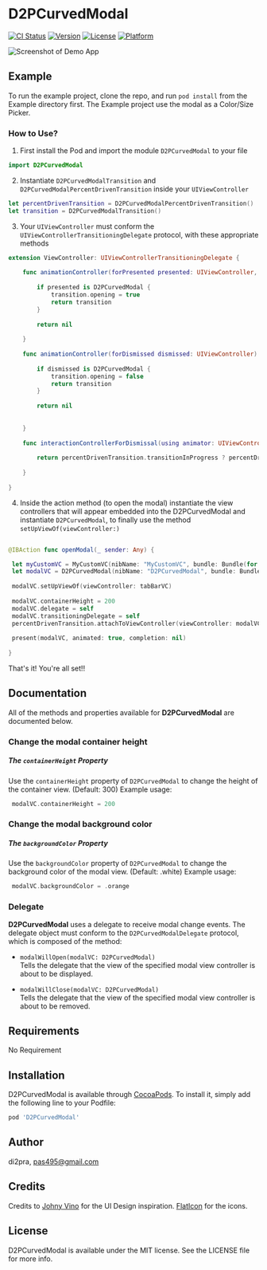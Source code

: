 # D2PCurvedModal

[![CI Status](http://img.shields.io/travis/di2pra/D2PCurvedModal.svg?style=flat)](https://travis-ci.org/di2pra/D2PCurvedModal)
[![Version](https://img.shields.io/cocoapods/v/D2PCurvedModal.svg?style=flat)](http://cocoapods.org/pods/D2PCurvedModal)
[![License](https://img.shields.io/cocoapods/l/D2PCurvedModal.svg?style=flat)](http://cocoapods.org/pods/D2PCurvedModal)
[![Platform](https://img.shields.io/cocoapods/p/D2PCurvedModal.svg?style=flat)](http://cocoapods.org/pods/D2PCurvedModal)

![Screenshot of Demo App](https://github.com/di2pra/D2PCurvedModal/blob/master/image/D2PCurvedModal.gif)

## Example

To run the example project, clone the repo, and run `pod install` from the Example directory first.
The Example project use the modal as a Color/Size Picker.

### How to Use?

1) First install the Pod and import the module `D2PCurvedModal` to your file
```Swift
import D2PCurvedModal
```


2) Instantiate `D2PCurvedModalTransition` and `D2PCurvedModalPercentDrivenTransition` inside your `UIViewController`
```Swift
let percentDrivenTransition = D2PCurvedModalPercentDrivenTransition()
let transition = D2PCurvedModalTransition()
```


3) Your `UIViewController` must conform the `UIViewControllerTransitioningDelegate` protocol, with these appropriate methods
```Swift
extension ViewController: UIViewControllerTransitioningDelegate {
    
    func animationController(forPresented presented: UIViewController, presenting: UIViewController, source: UIViewController) -> UIViewControllerAnimatedTransitioning? {`
       
        if presented is D2PCurvedModal {
            transition.opening = true
            return transition
        }
        
        return nil
        
    }
    
    func animationController(forDismissed dismissed: UIViewController) -> UIViewControllerAnimatedTransitioning? {
        
        if dismissed is D2PCurvedModal {
            transition.opening = false
            return transition
        }
        
        return nil
        
        
    }
    
    func interactionControllerForDismissal(using animator: UIViewControllerAnimatedTransitioning) -> UIViewControllerInteractiveTransitioning? {
        
        return percentDrivenTransition.transitionInProgress ? percentDrivenTransition : nil
        
    }
    
}
```


4) Inside the action method (to open the modal) instantiate the view controllers that will appear embedded into the D2PCurvedModal and instantiate `D2PCurvedModal`, to finally use the method `setUpViewOf(viewController:)` 
```Swift

@IBAction func openModal(_ sender: Any) {

 let myCustomVC = MyCustomVC(nibName: "MyCustomVC", bundle: Bundle(for: MyCustomVC.self))
 let modalVC = D2PCurvedModal(nibName: "D2PCurvedModal", bundle: Bundle(for: D2PCurvedModal.self))
 
 modalVC.setUpViewOf(viewController: tabBarVC)
 
 modalVC.containerHeight = 200
 modalVC.delegate = self
 modalVC.transitioningDelegate = self
 percentDrivenTransition.attachToViewController(viewController: modalVC)
 
 present(modalVC, animated: true, completion: nil)
 
}

```


That's it! You're all set!!



## Documentation
All of the methods and properties available for **D2PCurvedModal** are documented below.


### Change the modal container height
##### The `containerHeight` Property
Use the `containerHeight` property of `D2PCurvedModal` to change the height of the container view. (Default: 300)
Example usage:
```Swift
 modalVC.containerHeight = 200
```


### Change the modal background color
##### The `backgroundColor` Property
Use the `backgroundColor` property of `D2PCurvedModal` to change the background color of the modal view. (Default: .white)
Example usage:
```Swift
 modalVC.backgroundColor = .orange
```



### Delegate
**D2PCurvedModal** uses a delegate to receive modal change events. The delegate object must conform to the `D2PCurvedModalDelegate` protocol, which is composed of the method:

- `modalWillOpen(modalVC: D2PCurvedModal)`  
Tells the delegate that the view of the specified modal view controller is about to be displayed.

- `modalWillClose(modalVC: D2PCurvedModal)`  
Tells the delegate that the view of the specified modal view controller is about to be removed.

## Requirements

No Requirement

## Installation

D2PCurvedModal is available through [CocoaPods](http://cocoapods.org). To install
it, simply add the following line to your Podfile:

```ruby
pod 'D2PCurvedModal'
```

## Author

di2pra, pas495@gmail.com

## Credits
Credits to [Johny Vino](https://www.behance.net/johnyvino) for the UI Design inspiration. [FlatIcon](https://www.flaticon.com/) for the icons.

## License

D2PCurvedModal is available under the MIT license. See the LICENSE file for more info.
